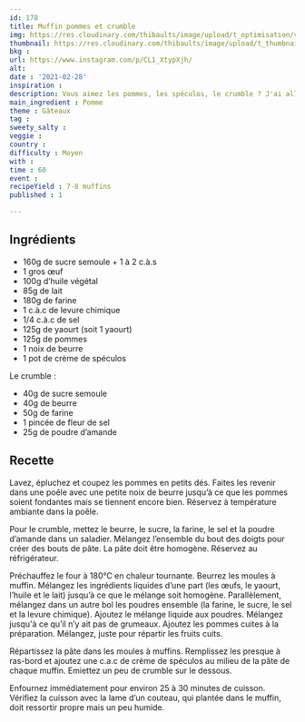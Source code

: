 ```yaml
---
id: 178
title: Muffin pommes et crumble
img: https://res.cloudinary.com/thibaults/image/upload/t_optimisation/v1614535267/Recipes/20210228_muffin_crumble_pomme.jpg
thumbnail: https://res.cloudinary.com/thibaults/image/upload/t_thumbnail_josie/v1614535267/Recipes/20210228_muffin_crumble_pomme.jpg
bkg : 
url: https://www.instagram.com/p/CL1_XtypXjh/
alt: 
date : '2021-02-28'
inspiration : 
description: Vous aimez les pommes, les spéculos, le crumble ? J'ai allié le tout en un seul et même gâteau pour faire ces délicieux cupcakes !
main_ingredient : Pomme
theme : Gâteaux
tag : 
sweety_salty : 
veggie :
country : 
difficulty : Moyen
with : 
time : 60
event : 
recipeYield : 7-8 muffins
published : 1

---
```


## Ingrédients
 - 160g de sucre semoule + 1 à 2 c.à.s
 - 1 gros œuf
 - 100g d’huile végétal
 - 85g de lait
 - 180g de farine
 - 1 c.à.c de levure chimique
 - 1/4 c.à.c de sel
 - 125g de yaourt (soit 1 yaourt)
 - 125g de pommes
 - 1 noix de beurre
 - 1 pot de crème de spéculos

Le crumble :
 - 40g de sucre semoule
 - 40g de beurre
 - 50g de farine
 - 1 pincée de fleur de sel
 - 25g de poudre d’amande

## Recette
Lavez, épluchez et coupez les pommes en petits dés. Faites les revenir dans une poêle avec une petite noix de beurre jusqu’à ce que les pommes soient fondantes mais se tiennent encore bien. Réservez à température ambiante dans la poêle.

Pour le crumble, mettez le beurre, le sucre, la farine, le sel et la poudre d’amande dans un saladier. Mélangez l’ensemble du bout des doigts pour créer des bouts de pâte. La pâte doit être homogène. Réservez au réfrigérateur.

Préchauffez le four à 180°C en chaleur tournante. Beurrez les moules à muffin. Mélangez les ingrédients liquides d’une part (les œufs, le yaourt, l’huile et le lait) jusqu’à ce que le mélange soit homogène. Parallèlement, mélangez dans un autre bol les poudres ensemble (la farine, le sucre, le sel et la levure chimique). Ajoutez le mélange liquide aux poudres. Mélangez jusqu'à ce qu’il n’y ait pas de grumeaux. Ajoutez les pommes cuites à la préparation. Mélangez, juste pour répartir les fruits cuits.

Répartissez la pâte dans les moules à muffins. Remplissez les presque à ras-bord et ajoutez une c.a.c de crème de spéculos au milieu de la pâte de chaque muffin. Emiettez un peu de crumble sur le dessous.

Enfournez immédiatement pour environ 25 à 30 minutes de cuisson. Vérifiez la cuisson avec la lame d’un couteau, qui plantée dans le muffin, doit ressortir propre mais un peu humide.